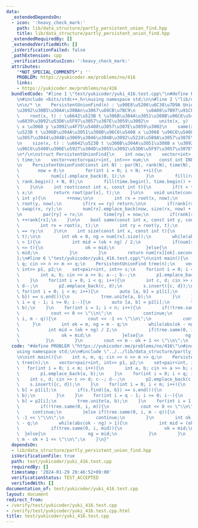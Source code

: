 ```yaml
---
data:
  _extendedDependsOn:
  - icon: ':heavy_check_mark:'
    path: lib/data_structure/partly_persistent_union_find.hpp
    title: lib/data_structure/partly_persistent_union_find.hpp
  _extendedRequiredBy: []
  _extendedVerifiedWith: []
  _isVerificationFailed: false
  _pathExtension: cpp
  _verificationStatusIcon: ':heavy_check_mark:'
  attributes:
    '*NOT_SPECIAL_COMMENTS*': ''
    PROBLEM: https://yukicoder.me/problems/no/416
    links:
    - https://yukicoder.me/problems/no/416
  bundledCode: "#line 1 \"test/yukicoder/yuki_416.test.cpp\"\n#define PROBLEM \"https://yukicoder.me/problems/no/416\"\
    \n#include <bits/stdc++.h>\nusing namespace std;\n\n#line 2 \"lib/data_structure/partly_persistent_union_find.hpp\"\
    \n\n/* \n    PersistentUnionFind(n) : \u90E8\u5206\u6C38\u7D9A Union-Find \u6728\
    \u3092\u30B5\u30A4\u30BAn\u3067\u69CB\u7BC9\n    \u8A08\u7B97\u91CF : O(log(n))\n\
    \    root(x, t) : \u6642\u523B t \u306B\u304A\u3051\u308B\u96C6\u5408 x \u306E\
    \u6839\u3092\u53D6\u5F97\u3057\u307E\u3059\u3002\n    unite(x, y) : \u96C6\u5408\
    \ x \u3068 y \u3092\u4F75\u5408\u3057\u307E\u3059\u3002\n    same(x, y, t) : \u6642\
    \u523B t \u306B\u304A\u3051\u308B\u96C6\u5408 x \u3068 \u96C6\u5408 y \u304C\u7B49\
    \u3057\u3044\u304B\u3069\u3046\u304B\u3092\u5224\u5B9A\u3057\u307E\u3059\u3002\
    \n    size(x, t) : \u6642\u523B t \u306B\u304A\u3051\u308B x \u3092\u542B\u3080\
    \u96C6\u5408\u306E\u5927\u304D\u3055\u3092\u53D6\u5F97\u3057\u307E\u3059\u3002\
    \n*/\n\nstruct PersistentUnionFind{\n    int now;\n    vector<int> par, rank,\
    \ time;\n    vector<vector<pair<int, int>>> num;\n    const int INF = 1 << 30;\n\
    \n    PersistentUnionFind(const int N) : par(N), rank(N), time(N), num(N){\n \
    \       now = 0;\n        for(int i = 0; i < N; ++i){\n            par[i] = i;\n\
    \            num[i].emplace_back(0, 1);\n        }\n        fill(rank.begin(),\
    \ rank.begin() + N, 0);\n        fill(time.begin(), time.begin() + N, INF);\n\
    \    }\n\n    int root(const int x, const int t){\n        if(t < time[x]) return\
    \ x;\n        return root(par[x], t);\n    }\n\n    void unite(const int x, const\
    \ int y){\n        ++now;\n\n        int rx = root(x, now);\n        int ry =\
    \ root(y, now);\n        if(rx == ry) return;\n\n        if(rank[rx] < rank[ry])\
    \ swap(rx, ry);\n        num[rx].emplace_back(now, size(rx, now) + size(ry, now));\n\
    \n        par[ry] = rx;\n        time[ry] = now;\n        if(rank[rx] == rank[ry])\
    \ ++rank[rx];\n    }\n\n    bool same(const int x, const int y, const int t){\n\
    \        int rx = root(x, t);\n        int ry = root(y, t);\n        return rx\
    \ == ry;\n    }\n\n    int size(const int x, const int t){\n        int rx = root(x,\
    \ t);\n\n        int ok = 0, ng = num[rx].size();\n        while(abs(ok - ng)\
    \ > 1){\n            int mid = (ok + ng) / 2;\n            if(num[rx][mid].first\
    \ <= t){\n                ok = mid;\n            }else{\n                ng =\
    \ mid;\n            }\n        }\n        return num[rx][ok].second;\n    }\n\
    };\n#line 6 \"test/yukicoder/yuki_416.test.cpp\"\n\nint main(){\n    int n, m,\
    \ q; cin >> n >> m >> q;\n    PersistentUnionFind tree(n);\n    vector<pair<int,\
    \ int>> p1, p2;\n    set<pair<int, int>> s;\n    for(int i = 0; i < m; i++){\n\
    \        int a, b; cin >> a >> b; a--; b--;\n        p1.emplace_back(a, b);\n\
    \    }\n    for(int i = 0; i < q; i++){\n        int c, d; cin >> c >> d; c--;\
    \ d--;\n        p2.emplace_back(c, d);\n        s.insert({c, d});\n    }\n   \
    \ for(int i = 0; i < m; i++){\n        auto [a, b] = p1[i];\n        if(s.find({a,\
    \ b}) == s.end()){\n            tree.unite(a, b);\n        }\n    }\n    for(int\
    \ i = q - 1; i >= 0; i--){\n        auto [a, b] = p2[i];\n        tree.unite(a,\
    \ b);\n    }\n    for(int i = 1; i < n; i++){\n        if(!tree.same(0, i, m)){\n\
    \            cout << 0 << \"\\n\";\n            continue;\n        }else if(tree.same(0,\
    \ i, m - q)){\n            cout << -1 << \"\\n\";\n            continue;\n   \
    \     }\n        int ok = m, ng = m - q;\n        while(abs(ok - ng) > 1){\n \
    \           int mid = (ok + ng) / 2;\n            if(tree.same(0, i, mid)){\n\
    \                ok = mid;\n            }else{\n                ng = mid;\n  \
    \          }\n        }\n        cout << m - ok + 1 << \"\\n\";\n    }\n}\n"
  code: "#define PROBLEM \"https://yukicoder.me/problems/no/416\"\n#include <bits/stdc++.h>\n\
    using namespace std;\n\n#include \"../../lib/data_structure/partly_persistent_union_find.hpp\"\
    \n\nint main(){\n    int n, m, q; cin >> n >> m >> q;\n    PersistentUnionFind\
    \ tree(n);\n    vector<pair<int, int>> p1, p2;\n    set<pair<int, int>> s;\n \
    \   for(int i = 0; i < m; i++){\n        int a, b; cin >> a >> b; a--; b--;\n\
    \        p1.emplace_back(a, b);\n    }\n    for(int i = 0; i < q; i++){\n    \
    \    int c, d; cin >> c >> d; c--; d--;\n        p2.emplace_back(c, d);\n    \
    \    s.insert({c, d});\n    }\n    for(int i = 0; i < m; i++){\n        auto [a,\
    \ b] = p1[i];\n        if(s.find({a, b}) == s.end()){\n            tree.unite(a,\
    \ b);\n        }\n    }\n    for(int i = q - 1; i >= 0; i--){\n        auto [a,\
    \ b] = p2[i];\n        tree.unite(a, b);\n    }\n    for(int i = 1; i < n; i++){\n\
    \        if(!tree.same(0, i, m)){\n            cout << 0 << \"\\n\";\n       \
    \     continue;\n        }else if(tree.same(0, i, m - q)){\n            cout <<\
    \ -1 << \"\\n\";\n            continue;\n        }\n        int ok = m, ng = m\
    \ - q;\n        while(abs(ok - ng) > 1){\n            int mid = (ok + ng) / 2;\n\
    \            if(tree.same(0, i, mid)){\n                ok = mid;\n          \
    \  }else{\n                ng = mid;\n            }\n        }\n        cout <<\
    \ m - ok + 1 << \"\\n\";\n    }\n}"
  dependsOn:
  - lib/data_structure/partly_persistent_union_find.hpp
  isVerificationFile: true
  path: test/yukicoder/yuki_416.test.cpp
  requiredBy: []
  timestamp: '2024-01-29 20:46:52+09:00'
  verificationStatus: TEST_ACCEPTED
  verifiedWith: []
documentation_of: test/yukicoder/yuki_416.test.cpp
layout: document
redirect_from:
- /verify/test/yukicoder/yuki_416.test.cpp
- /verify/test/yukicoder/yuki_416.test.cpp.html
title: test/yukicoder/yuki_416.test.cpp
---
```

